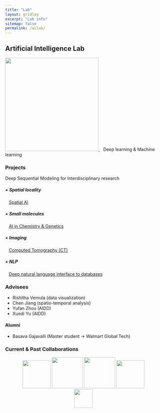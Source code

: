 ```yaml
---
title: "Lab"
layout: gridlay
excerpt: "Lab info"
sitemap: false
permalink: /ailab/
---
```


## Artificial Intelligence Lab

<a href="https://wenlu-w.github.io/">
        <img src="{{ site.url }}{{ site.baseurl }}/images/AIserver.jpeg" style="width: 300px; box-shadow: none">
</a>&nbsp;&nbsp;
Deep learning & Machine learning &nbsp;&nbsp; 


### Projects

Deep Sequential Modeling for Interdisciplinary research 

##### + Spatial locality

&nbsp;&nbsp; <ins>[Spatial AI](https://wenlu-w.github.io/project/2021/09/01/spatial.html)</ins>

##### + Small molecules 

&nbsp;&nbsp; <ins>[AI in Chemistry & Genetics](https://wenlu-w.github.io/project/2021/09/01/lifeScience.html)</ins>

##### + Imaging

&nbsp;&nbsp; <ins>[Computed Tomography (CT)]()</ins>

##### + NLP

&nbsp;&nbsp; <ins>[Deep natural language interface to databases](https://wenlu-w.github.io/project/2021/01/01/NLIDB.html)</ins>


<!--
<center><figure class="second">
  <img src="{{ site.url }}{{ site.baseurl }}/images/lab1.jpg" style="width: 400px; height: 250px">
  <img src="{{ site.url }}{{ site.baseurl }}/images/lab2.jpg" style="width: 400px; height: 250px">
</figure></center>
-->

### Advisees

- Rishitha Vemula (data visualization)
- Chen Jiang (spatio-temporal analysis)
- Yufan Zhou (AIDD)
- Xuedi Yu (AIDD)

#### Alumni
- Basava Gajavalli (Master student -> Walmart Global Tech)

### Current & Past Collaborations

<center><figure class="fifth">
  <img src="{{ site.url }}{{ site.baseurl }}/images/wework.png" style="width: 90px; box-shadow: none">
  <img src="{{ site.url }}{{ site.baseurl }}/images/microsoft.png" style="width: 100px; box-shadow: none">
  <img src="{{ site.url }}{{ site.baseurl }}/images/instacart.png" style="width: 100px; box-shadow: none">
  <img src="{{ site.url }}{{ site.baseurl }}/images/biogen.jpeg" style="width: 90px; box-shadow: none">
  <img src="{{ site.url }}{{ site.baseurl }}/images/cornell.png" style="width: 60px; box-shadow: none">
</figure></center>

